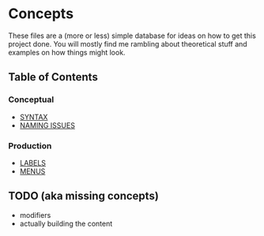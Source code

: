
# Concepts

These files are a (more or less) simple database for ideas on how to get this project done.
You will mostly find me rambling about theoretical stuff and examples on how things might look. 

## Table of Contents

### Conceptual
- [SYNTAX](Conceptual/Syntax.md)
- [NAMING ISSUES](Conceptual/Naming.md)

### Production
- [LABELS](Production/Text.md)
- [MENUS](Production/Menu.md)

## TODO (aka missing concepts)
- modifiers
- actually building the content

